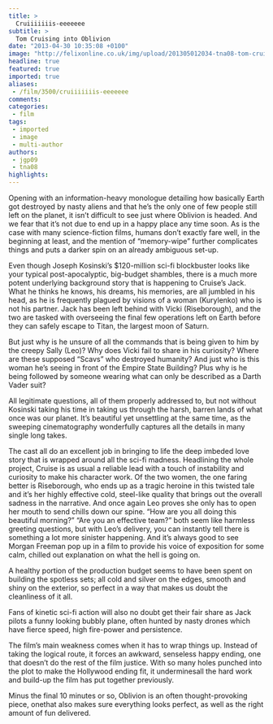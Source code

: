 ```yaml
---
title: >
  Cruiiiiiiis-eeeeeee
subtitle: >
  Tom Cruising into Oblivion
date: "2013-04-30 10:35:08 +0100"
image: "http://felixonline.co.uk/img/upload/201305012034-tna08-tom-cruise-in-oblivion.jpg"
headline: true
featured: true
imported: true
aliases:
 - /film/3500/cruiiiiiiis-eeeeeee
comments:
categories:
 - film
tags:
 - imported
 - image
 - multi-author
authors:
 - jgp09
 - tna08
highlights:
---
```


Opening with an information-heavy monologue detailing how basically Earth got destroyed by nasty aliens and that he’s the only one of few people still left on the planet, it isn’t difficult to see just where Oblivion is headed. And we fear that it’s not due to end up in a happy place any time soon. As is the case with many science-fiction films, humans don’t exactly fare well, in the beginning at least, and the mention of “memory-wipe” further complicates things and puts a darker spin on an already ambiguous set-up.

Even though Joseph Kosinski’s $120-million sci-fi blockbuster looks like your typical post-apocalyptic, big-budget shambles, there is a much more potent underlying background story that is happening to Cruise’s Jack. What he thinks he knows, his dreams, his memories, are all jumbled in his head, as he is frequently plagued by visions of a woman (Kurylenko) who is not his partner. Jack has been left behind with Vicki (Riseborough), and the two are tasked with overseeing the final few operations left on Earth before they can safely escape to Titan, the largest moon of Saturn.

But just why is he unsure of all the commands that is being given to him by the creepy Sally (Leo)? Why does Vicki fail to share in his curiosity? Where are these supposed “Scavs” who destroyed humanity? And just who is this woman he’s seeing in front of the Empire State Building? Plus why is he being followed by someone wearing what can only be described as a Darth Vader suit?

All legitimate questions, all of them properly addressed to, but not without Kosinski taking his time in taking us through the harsh, barren lands of what once was our planet. It’s beautiful yet unsettling at the same time, as the sweeping cinematography wonderfully captures all the details in many single long takes.

The cast all do an excellent job in bringing to life the deep imbeded love story that is wrapped around all the sci-fi madness. Headlining the whole project, Cruise is as usual a reliable lead with a touch of instability and curiosity to make his character work. Of the two women, the one faring better is Riseborough, who ends up as a tragic heroine in this twisted tale and it’s her highly effective cold, steel-like quality that brings out the overall sadness in the narrative. And once again Leo proves she only has to open her mouth to send chills down our spine. “How are you all doing this beautiful morning?” “Are you an effective team?” both seem like harmless greeting questions, but with Leo’s delivery, you can instantly tell there is something a lot more sinister happening. And it’s always good to see Morgan Freeman pop up in a film to provide his voice of exposition for some calm, chilled out explanation on what the hell is going on.

A healthy portion of the production budget seems to have been spent on building the spotless sets; all cold and silver on the edges, smooth and shiny on the exterior, so perfect in a way that makes us doubt the cleanliness of it all.

Fans of kinetic sci-fi action will also no doubt get their fair share as Jack pilots a funny looking bubbly plane, often hunted by nasty drones which have fierce speed, high fire-power and persistence.

The film’s main weakness comes when it has to wrap things up. Instead of taking the logical route, it forces an awkward, senseless happy ending, one that doesn’t do the rest of the film justice. With so many holes punched into the plot to make the Hollywood ending fit, it underminesall the hard work and build-up the film has put together previously.

Minus the final 10 minutes or so, Oblivion is an often thought-provoking piece, onethat also makes sure everything looks perfect, as well as the right amount of fun delivered.
